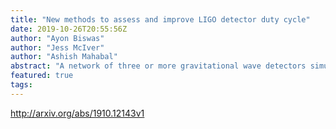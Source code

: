 ```yaml
---
title: "New methods to assess and improve LIGO detector duty cycle"
date: 2019-10-26T20:55:56Z
author: "Ayon Biswas"
author: "Jess McIver"
author: "Ashish Mahabal"
abstract: "A network of three or more gravitational wave detectors simultaneously taking data is required to generate a well-localized sky map for gravitational wave sources, such as GW170817. Local seismic disturbances often cause the LIGO and Virgo detectors to lose light resonance in one or more of their component optic cavities, and the affected detector is unable to take data until resonance is recovered. In this paper, we use machine learning techniques to gain insight into the predictive behavior of the LIGO detector optic cavities during the second LIGO-Virgo observing run. We identify a minimal set of optic cavity control signals and data features which capture interferometer behavior leading to a loss of light resonance, or lockloss. We use these channels to accurately distinguish between lockloss events and quiet interferometer operating times via both supervised and unsupervised machine learning methods. This analysis yields new insights into how components of the LIGO detectors contribute to lockloss events, which could inform detector commissioning efforts to mitigate the associated loss of uptime. Particularly, we find that the state of the component optical cavities is a better predictor of loss of lock than ground motion trends. We report prediction accuracies of 98% for times just prior to lock loss, and 90% for times up to 30 seconds prior to lockloss, which shows promise for this method to be applied in near-real time to trigger preventative detector state changes. This method can be extended to target other auxiliary subsystems or times of interest, such as transient noise or loss in detector sensitivity. Application of these techniques during the third LIGO-Virgo observing run and beyond would maximize the potential of the global detector network for multi-messenger astronomy with gravitational waves."
featured: true
tags:
---
```

http://arxiv.org/abs/1910.12143v1